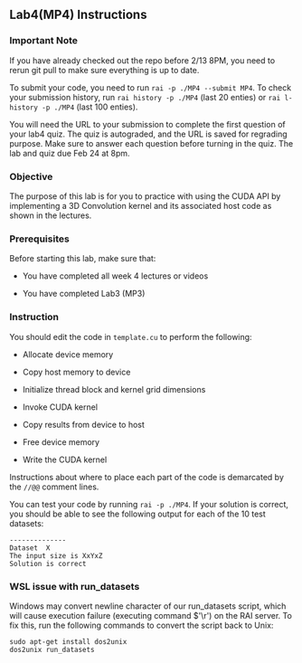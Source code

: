 ## Lab4(MP4) Instructions

### Important Note
If you have already checked out the repo before 2/13 8PM, you need to rerun git pull to make sure everything is up to date.

To submit your code, you need to run `rai -p ./MP4 --submit MP4`. To check your submission history, run `rai history -p ./MP4` (last 20 enties) or `rai l-history -p ./MP4` (last 100 enties). 

You will need the URL to your submission to complete the first question of your lab4 quiz. The quiz is autograded, and the URL is saved for regrading purpose. Make sure to answer each question before turning in the quiz. The lab and quiz due Feb 24 at 8pm.

### Objective

The purpose of this lab is for you to practice with using the CUDA API by implementing a 3D Convolution kernel and its associated host code as shown in the lectures.

### Prerequisites

Before starting this lab, make sure that:

* You have completed all week 4 lectures or videos

* You have completed Lab3 (MP3)

### Instruction

You should edit the code in `template.cu` to perform the following:

* Allocate device memory

* Copy host memory to device

* Initialize thread block and kernel grid dimensions

* Invoke CUDA kernel

* Copy results from device to host

* Free device memory

* Write the CUDA kernel

Instructions about where to place each part of the code is
demarcated by the `//@@` comment lines.

You can test your code by running `rai -p ./MP4`. If your solution is 
correct, you should be able to see the following output for each of 
the 10 test datasets:
```
--------------
Dataset  X
The input size is XxYxZ
Solution is correct
```

### WSL issue with run_datasets

Windows may convert newline character of our run_datasets script, which will cause execution failure (executing command $'\r') on the RAI server. To fix this, run the following commands to convert the script back to Unix:
```
sudo apt-get install dos2unix
dos2unix run_datasets
```
